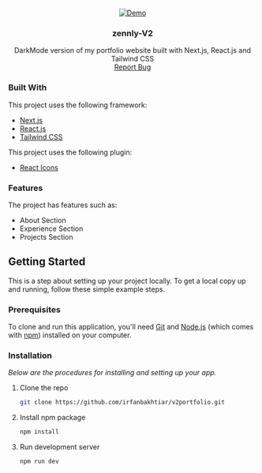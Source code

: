 <!-- PROJECT LOGO -->
<br />
<div align="center">
  <a href="https://github.com/irfanbakhtiar/larawind-portfolio">
    <img src="public/assets/img/demo.png" alt="Demo">
  </a>

  <h3 align="center">zennly-V2</h3>

  <p align="center">
    DarkMode version of my portfolio website built with Next.js, React.js and Tailwind CSS
    <br />
    <a href="https://github.com/irfanbakhtiar/v2portfolio/issues">Report Bug</a>
<!--     ·
    <a href="https://github.com/irfanbakhtiar/v2portfolio/issue">Request Feature</a> -->
  </p>
</div>

### Built With

This project uses the following framework:

- <a href="https://www.nextjs.org">Next.js</a>
- <a href="https://www.react.dev">React.js</a>
- <a href="https://www.tailwindcss.com">Tailwind CSS</a>

This project uses the following plugin:

- <a href="https://react-icons.github.io/react-icons/">React Icons</a>

<!-- FEATURES -->

### Features

The project has features such as:

- About Section
- Experience Section
- Projects Section

<!-- GETTING STARTED -->

## Getting Started

This is a step about setting up your project locally. To get a local copy up and running, follow these simple example steps.

### Prerequisites

To clone and run this application, you'll need [Git](https://git-scm.com) and [Node.js](https://nodejs.org/en/download/) (which comes with [npm](http://npmjs.com)) installed on your computer.

### Installation

_Below are the procedures for installing and setting up your app._

1. Clone the repo
   ```sh
   git clone https://github.com/irfanbakhtiar/v2portfolio.git
   ```
2. Install npm package
   ```sh
   npm install
   ```
3. Run development server
   ```sh
   npm run dev
   ```
